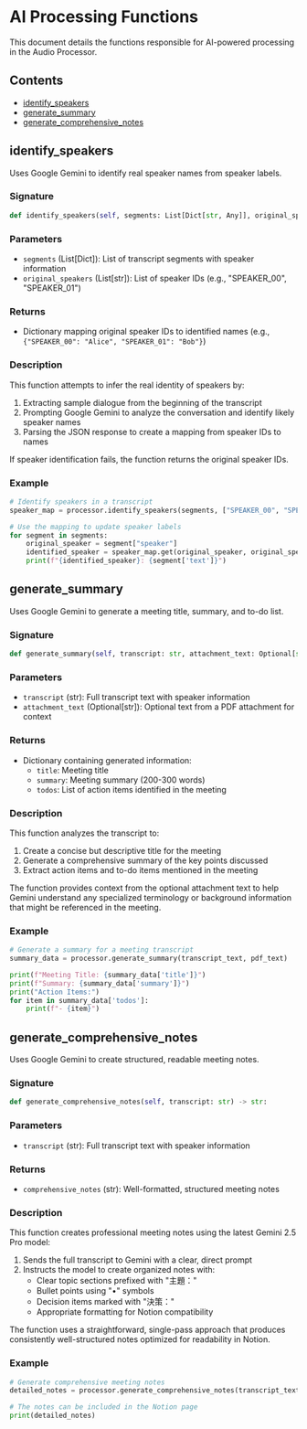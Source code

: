 # AI Processing Functions

This document details the functions responsible for AI-powered processing in the Audio Processor.

## Contents

- [identify_speakers](#identify_speakers)
- [generate_summary](#generate_summary)
- [generate_comprehensive_notes](#generate_comprehensive_notes)

## identify_speakers

Uses Google Gemini to identify real speaker names from speaker labels.

### Signature

```python
def identify_speakers(self, segments: List[Dict[str, Any]], original_speakers: List[str]) -> Dict[str, str]:
```

### Parameters

- `segments` (List[Dict]): List of transcript segments with speaker information
- `original_speakers` (List[str]): List of speaker IDs (e.g., "SPEAKER_00", "SPEAKER_01")

### Returns

- Dictionary mapping original speaker IDs to identified names (e.g., `{"SPEAKER_00": "Alice", "SPEAKER_01": "Bob"}`)

### Description

This function attempts to infer the real identity of speakers by:
1. Extracting sample dialogue from the beginning of the transcript
2. Prompting Google Gemini to analyze the conversation and identify likely speaker names
3. Parsing the JSON response to create a mapping from speaker IDs to names

If speaker identification fails, the function returns the original speaker IDs.

### Example

```python
# Identify speakers in a transcript
speaker_map = processor.identify_speakers(segments, ["SPEAKER_00", "SPEAKER_01"])

# Use the mapping to update speaker labels
for segment in segments:
    original_speaker = segment["speaker"]
    identified_speaker = speaker_map.get(original_speaker, original_speaker)
    print(f"{identified_speaker}: {segment['text']}")
```

## generate_summary

Uses Google Gemini to generate a meeting title, summary, and to-do list.

### Signature

```python
def generate_summary(self, transcript: str, attachment_text: Optional[str] = None) -> Dict[str, Any]:
```

### Parameters

- `transcript` (str): Full transcript text with speaker information
- `attachment_text` (Optional[str]): Optional text from a PDF attachment for context

### Returns

- Dictionary containing generated information:
  - `title`: Meeting title
  - `summary`: Meeting summary (200-300 words)
  - `todos`: List of action items identified in the meeting

### Description

This function analyzes the transcript to:
1. Create a concise but descriptive title for the meeting
2. Generate a comprehensive summary of the key points discussed
3. Extract action items and to-do items mentioned in the meeting

The function provides context from the optional attachment text to help Gemini understand any specialized terminology or background information that might be referenced in the meeting.

### Example

```python
# Generate a summary for a meeting transcript
summary_data = processor.generate_summary(transcript_text, pdf_text)

print(f"Meeting Title: {summary_data['title']}")
print(f"Summary: {summary_data['summary']}")
print("Action Items:")
for item in summary_data['todos']:
    print(f"- {item}")
```

## generate_comprehensive_notes

Uses Google Gemini to create structured, readable meeting notes.

### Signature

```python
def generate_comprehensive_notes(self, transcript: str) -> str:
```

### Parameters

- `transcript` (str): Full transcript text with speaker information

### Returns

- `comprehensive_notes` (str): Well-formatted, structured meeting notes

### Description

This function creates professional meeting notes using the latest Gemini 2.5 Pro model:
1. Sends the full transcript to Gemini with a clear, direct prompt
2. Instructs the model to create organized notes with:
   - Clear topic sections prefixed with "主題："
   - Bullet points using "•" symbols
   - Decision items marked with "決策："
   - Appropriate formatting for Notion compatibility

The function uses a straightforward, single-pass approach that produces consistently well-structured notes optimized for readability in Notion.

### Example

```python
# Generate comprehensive meeting notes
detailed_notes = processor.generate_comprehensive_notes(transcript_text)

# The notes can be included in the Notion page
print(detailed_notes)
```